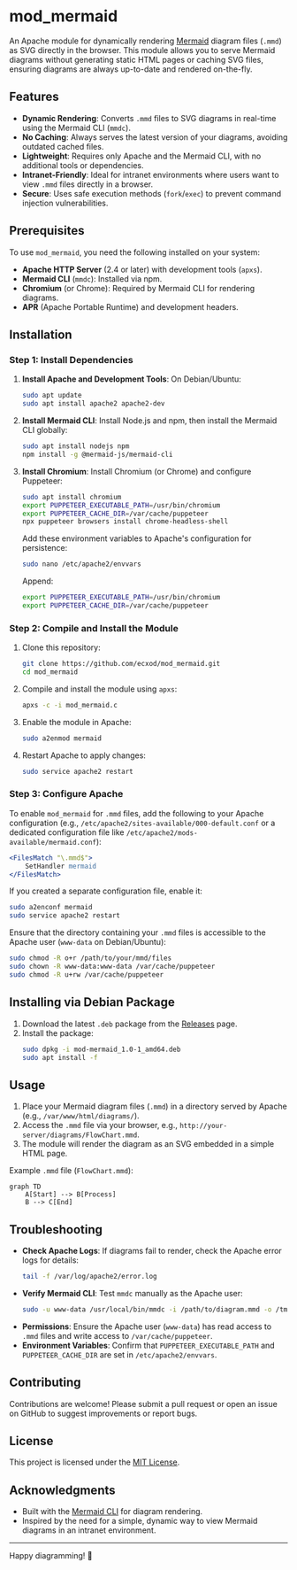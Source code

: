 # mod_mermaid

An Apache module for dynamically rendering [Mermaid](https://mermaid-js.github.io/mermaid/) diagram files (`.mmd`) as SVG directly in the browser. This module allows you to serve Mermaid diagrams without generating static HTML pages or caching SVG files, ensuring diagrams are always up-to-date and rendered on-the-fly.

## Features
- **Dynamic Rendering**: Converts `.mmd` files to SVG diagrams in real-time using the Mermaid CLI (`mmdc`).
- **No Caching**: Always serves the latest version of your diagrams, avoiding outdated cached files.
- **Lightweight**: Requires only Apache and the Mermaid CLI, with no additional tools or dependencies.
- **Intranet-Friendly**: Ideal for intranet environments where users want to view `.mmd` files directly in a browser.
- **Secure**: Uses safe execution methods (`fork`/`exec`) to prevent command injection vulnerabilities.

## Prerequisites
To use `mod_mermaid`, you need the following installed on your system:
- **Apache HTTP Server** (2.4 or later) with development tools (`apxs`).
- **Mermaid CLI** (`mmdc`): Installed via npm.
- **Chromium** (or Chrome): Required by Mermaid CLI for rendering diagrams.
- **APR** (Apache Portable Runtime) and development headers.

## Installation

### Step 1: Install Dependencies
1. **Install Apache and Development Tools**:
   On Debian/Ubuntu:
   ```bash
   sudo apt update
   sudo apt install apache2 apache2-dev
   ```

2. **Install Mermaid CLI**:
   Install Node.js and npm, then install the Mermaid CLI globally:
   ```bash
   sudo apt install nodejs npm
   npm install -g @mermaid-js/mermaid-cli
   ```

3. **Install Chromium**:
   Install Chromium (or Chrome) and configure Puppeteer:
   ```bash
   sudo apt install chromium
   export PUPPETEER_EXECUTABLE_PATH=/usr/bin/chromium
   export PUPPETEER_CACHE_DIR=/var/cache/puppeteer
   npx puppeteer browsers install chrome-headless-shell
   ```

   Add these environment variables to Apache's configuration for persistence:
   ```bash
   sudo nano /etc/apache2/envvars
   ```
   Append:
   ```bash
   export PUPPETEER_EXECUTABLE_PATH=/usr/bin/chromium
   export PUPPETEER_CACHE_DIR=/var/cache/puppeteer
   ```

### Step 2: Compile and Install the Module
1. Clone this repository:
   ```bash
   git clone https://github.com/ecxod/mod_mermaid.git
   cd mod_mermaid
   ```

2. Compile and install the module using `apxs`:
   ```bash
   apxs -c -i mod_mermaid.c
   ```

3. Enable the module in Apache:
   ```bash
   sudo a2enmod mermaid
   ```

4. Restart Apache to apply changes:
   ```bash
   sudo service apache2 restart
   ```

### Step 3: Configure Apache
To enable `mod_mermaid` for `.mmd` files, add the following to your Apache configuration (e.g., `/etc/apache2/sites-available/000-default.conf` or a dedicated configuration file like `/etc/apache2/mods-available/mermaid.conf`):

```apache
<FilesMatch "\.mmd$">
    SetHandler mermaid
</FilesMatch>
```

If you created a separate configuration file, enable it:
```bash
sudo a2enconf mermaid
sudo service apache2 restart
```

Ensure that the directory containing your `.mmd` files is accessible to the Apache user (`www-data` on Debian/Ubuntu):
```bash
sudo chmod -R o+r /path/to/your/mmd/files
sudo chown -R www-data:www-data /var/cache/puppeteer
sudo chmod -R u+rw /var/cache/puppeteer
```

## Installing via Debian Package
1. Download the latest `.deb` package from the [Releases](https://github.com/<your-username>/mod_mermaid/releases) page.
2. Install the package:
   ```bash
   sudo dpkg -i mod-mermaid_1.0-1_amd64.deb
   sudo apt install -f

## Usage
1. Place your Mermaid diagram files (`.mmd`) in a directory served by Apache (e.g., `/var/www/html/diagrams/`).
2. Access the `.mmd` file via your browser, e.g., `http://your-server/diagrams/FlowChart.mmd`.
3. The module will render the diagram as an SVG embedded in a simple HTML page.

Example `.mmd` file (`FlowChart.mmd`):
```mermaid
graph TD
    A[Start] --> B[Process]
    B --> C[End]
```

## Troubleshooting
- **Check Apache Logs**: If diagrams fail to render, check the Apache error logs for details:
  ```bash
  tail -f /var/log/apache2/error.log
  ```
- **Verify Mermaid CLI**: Test `mmdc` manually as the Apache user:
  ```bash
  sudo -u www-data /usr/local/bin/mmdc -i /path/to/diagram.mmd -o /tmp/test.svg
  ```
- **Permissions**: Ensure the Apache user (`www-data`) has read access to `.mmd` files and write access to `/var/cache/puppeteer`.
- **Environment Variables**: Confirm that `PUPPETEER_EXECUTABLE_PATH` and `PUPPETEER_CACHE_DIR` are set in `/etc/apache2/envvars`.

## Contributing
Contributions are welcome! Please submit a pull request or open an issue on GitHub to suggest improvements or report bugs.

## License
This project is licensed under the [MIT License](LICENSE).

## Acknowledgments
- Built with the [Mermaid CLI](https://github.com/mermaid-js/mermaid-cli) for diagram rendering.
- Inspired by the need for a simple, dynamic way to view Mermaid diagrams in an intranet environment.

---

Happy diagramming! 🚀
